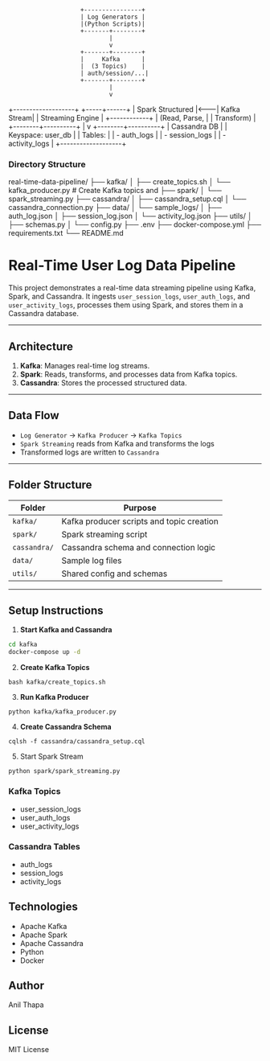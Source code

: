                         +----------------+
                        | Log Generators |
                        |(Python Scripts)|
                        +-------+--------+
                                |
                                v
                        +-------+--------+
                        |     Kafka      |
                        |  (3 Topics)    |
                        | auth/session/...|
                        +-------+--------+
                                |
                                v

+-------------------+ +-----+------+
| Spark Structured |<---| Kafka Stream|
| Streaming Engine | +------------+
| (Read, Parse, |
| Transform) |
+--------+----------+
|
v
+--------+----------+
| Cassandra DB |
| Keyspace: user_db |
| Tables: |
| - auth_logs |
| - session_logs |
| - activity_logs |
+-------------------+

### Directory Structure

real-time-data-pipeline/
├── kafka/
│ ├── create_topics.sh
│ └── kafka_producer.py # Create Kafka topics and
├── spark/
│ └── spark_streaming.py
├── cassandra/
│ ├── cassandra_setup.cql
│ └── cassandra_connection.py
├── data/
│ └── sample_logs/
│ ├── auth_log.json
│ ├── session_log.json
│ └── activity_log.json
├── utils/
│ ├── schemas.py
│ └── config.py
├── .env
├── docker-compose.yml
├── requirements.txt
└── README.md

# Real-Time User Log Data Pipeline

This project demonstrates a real-time data streaming pipeline using Kafka, Spark, and Cassandra. It ingests `user_session_logs`, `user_auth_logs`, and `user_activity_logs`, processes them using Spark, and stores them in a Cassandra database.

---

## Architecture

1. **Kafka**: Manages real-time log streams.
2. **Spark**: Reads, transforms, and processes data from Kafka topics.
3. **Cassandra**: Stores the processed structured data.

---

## Data Flow

- `Log Generator` → `Kafka Producer` → `Kafka Topics`
- `Spark Streaming` reads from Kafka and transforms the logs
- Transformed logs are written to `Cassandra`

---

## Folder Structure

| Folder       | Purpose                                   |
| ------------ | ----------------------------------------- |
| `kafka/`     | Kafka producer scripts and topic creation |
| `spark/`     | Spark streaming script                    |
| `cassandra/` | Cassandra schema and connection logic     |
| `data/`      | Sample log files                          |
| `utils/`     | Shared config and schemas                 |

---

## Setup Instructions

1. **Start Kafka and Cassandra**

```bash
cd kafka
docker-compose up -d
```

2. **Create Kafka Topics**

```
bash kafka/create_topics.sh
```

3. **Run Kafka Producer**

```
python kafka/kafka_producer.py
```

4. **Create Cassandra Schema**

```
cqlsh -f cassandra/cassandra_setup.cql
```

5. Start Spark Stream

```
python spark/spark_streaming.py
```

### Kafka Topics

- user_session_logs
- user_auth_logs
- user_activity_logs

### Cassandra Tables

- auth_logs
- session_logs
- activity_logs

## Technologies

- Apache Kafka
- Apache Spark
- Apache Cassandra
- Python
- Docker

## Author

Anil Thapa

## License

MIT License

